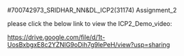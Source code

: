 #700742973_SRIDHAR_NN&DL_ICP2(31174) Assignment_2

please click the below link to view the ICP2_Demo_video:

https://drive.google.com/file/d/1t-UosBxbgxE8c2YZNlG9oDih7g9lePeH/view?usp=sharing
